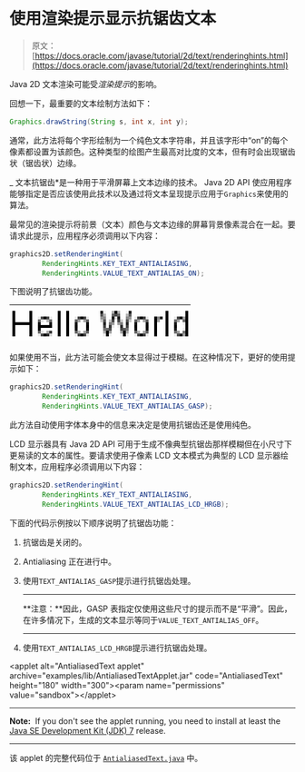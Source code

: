 # 使用渲染提示显示抗锯齿文本

> 原文： [https://docs.oracle.com/javase/tutorial/2d/text/renderinghints.html](https://docs.oracle.com/javase/tutorial/2d/text/renderinghints.html)

Java 2D 文本渲染可能受*渲染提示*的影响。

回想一下，最重要的文本绘制方法如下：

```java
Graphics.drawString(String s, int x, int y);

```

通常，此方法将每个字形绘制为一个纯色文本字符串，并且该字形中“on”的每个像素都设置为该颜色。这种类型的绘图产生最高对比度的文本，但有时会出现锯齿状（锯齿状）边缘。

_ 文本抗锯齿*是一种用于平滑屏幕上文本边缘的技术。 Java 2D API 使应用程序能够指定是否应该使用此技术以及通过将文本呈现提示应用于`Graphics`来使用的算法。

最常见的渲染提示将前景（文本）颜色与文本边缘的屏幕背景像素混合在一起。要请求此提示，应用程序必须调用以下内容：

```java
graphics2D.setRenderingHint(
        RenderingHints.KEY_TEXT_ANTIALIASING,
        RenderingHints.VALUE_TEXT_ANTIALIAS_ON);

```

下图说明了抗锯齿功能。

![This figure represents an antialiasing hint for the Hello World string.](img/bf6237ded1096f96cba33265b6b44e05.jpg)

如果使用不当，此方法可能会使文本显得过于模糊。在这种情况下，更好的使用提示如下：

```java
graphics2D.setRenderingHint(
        RenderingHints.KEY_TEXT_ANTIALIASING,
        RenderingHints.VALUE_TEXT_ANTIALIAS_GASP);

```

此方法自动使用字体本身中的信息来决定是使用抗锯齿还是使用纯色。

LCD 显示器具有 Java 2D API 可用于生成不像典型抗锯齿那样模糊但在小尺寸下更易读的文本的属性。要请求使用子像素 LCD 文本模式为典型的 LCD 显示器绘制文本，应用程序必须调用以下内容：

```java
graphics2D.setRenderingHint(
        RenderingHints.KEY_TEXT_ANTIALIASING,
        RenderingHints.VALUE_TEXT_ANTIALIAS_LCD_HRGB);

```

下面的代码示例按以下顺序说明了抗锯齿功能：

1.  抗锯齿是关闭的。
2.  Antialiasing 正在进行中。
3.  使用`TEXT_ANTIALIAS_GASP`提示进行抗锯齿处理。

    * * *

    **注意：**因此，GASP 表指定仅使用这些尺寸的提示而不是“平滑”。因此，在许多情况下，生成的文本显示等同于`VALUE_TEXT_ANTIALIAS_OFF`。

    * * *

4.  使用`TEXT_ANTIALIAS_LCD_HRGB`提示进行抗锯齿处理。

&lt;applet alt="AntialiasedText applet" archive="examples/lib/AntialiasedTextApplet.jar" code="AntialiasedText" height="180" width="300"&gt;&lt;param name="permissions" value="sandbox"&gt;&lt;/applet&gt;

* * *

**Note:**  If you don't see the applet running, you need to install at least the [Java SE Development Kit (JDK) 7](http://www.oracle.com/technetwork/java/javase/downloads/index.html) release.

* * *

该 applet 的完整代码位于 [`AntialiasedText.java`](examples/AntialiasedText.java) 中。